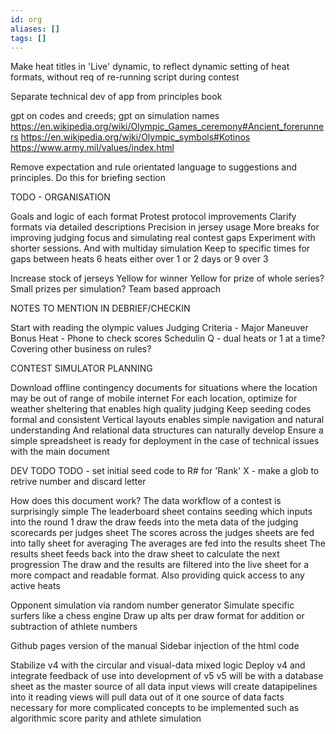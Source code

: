 ```yaml
---
id: org
aliases: []
tags: []
---
```


Make heat titles in 'Live' dynamic, to reflect dynamic setting of heat formats, without req of re-running script during contest

Separate technical dev of app from principles book

gpt on codes and creeds; gpt on simulation names
https://en.wikipedia.org/wiki/Olympic_Games_ceremony#Ancient_forerunners
https://en.wikipedia.org/wiki/Olympic_symbols#Kotinos
https://www.army.mil/values/index.html

Remove expectation and rule orientated language to suggestions and principles. Do this for briefing section

TODO - ORGANISATION

Goals and logic of each format
Protest protocol improvements
Clarify formats via detailed descriptions
Precision in jersey usage
More breaks for improving judging focus and simulating real contest gaps
Experiment with shorter sessions. And with multiday simulation
Keep to specific times for gaps between heats
6 heats either over 1 or 2 days
or 9 over 3



Increase stock of jerseys
Yellow for winner
Yellow for prize of whole series?
Small prizes per simulation?
Team based approach



NOTES TO MENTION IN DEBRIEF/CHECKIN

Start with reading the olympic values
Judging Criteria - Major Maneuver
Bonus Heat - 
Phone to check scores
Schedulin Q - dual heats or 1 at a time?
Covering other business on rules?


CONTEST SIMULATOR PLANNING

Download offline contingency documents for situations where the location may be out of range of mobile internet
For each location, optimize for weather sheltering that enables high quality judging
Keep seeding codes formal and consistent
Vertical layouts enables simple navigation and natural understanding
And relational data structures can naturally develop
Ensure a simple spreadsheet is ready for deployment in the case of technical issues with the main document


DEV TODO
TODO - set initial seed code to R# for 'Rank' X - make a glob to retrive number and discard letter




How does this document work?
The data workflow of a contest is surprisingly simple
The leaderboard sheet contains seeding which inputs into the round 1 draw
the draw feeds into the meta data of the judging scorecards per judges sheet
The scores across the judges sheets are fed into tally sheet for averaging
The averages are fed into the results sheet
The results sheet feeds back into the draw sheet to calculate the next progression
The draw and the results are filtered into the live sheet for a more compact and readable format. Also providing quick access to any active heats



Opponent simulation via random number generator
Simulate specific surfers like a chess engine
Draw up alts per draw format for addition or subtraction of athlete numbers



Github pages version of the manual
Sidebar injection of the html code

Stabilize v4 with the circular and visual-data mixed logic
Deploy v4 and integrate feedback of use into development of v5
v5 will be with a database sheet as the master source of all data
input views will create datapipelines into it
reading views will pull data out of it
one source of data facts
necessary for more complicated concepts to be implemented such as algorithmic score parity and athlete simulation


